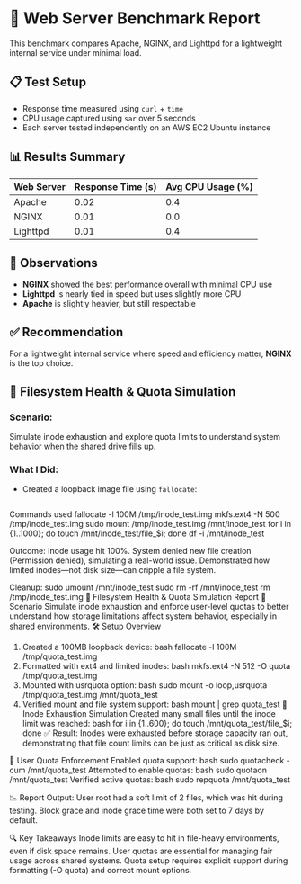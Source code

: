 # 🧪 Web Server Benchmark Report
This benchmark compares Apache, NGINX, and Lighttpd for a lightweight internal service under minimal load.
## 📋 Test Setup
- Response time measured using `curl` + `time`
- CPU usage captured using `sar` over 5 seconds
- Each server tested independently on an AWS EC2 Ubuntu instance
## 📊 Results Summary

| Web Server | Response Time (s) | Avg CPU Usage (%) |
|------------|-------------------|--------------------|
| Apache     | 0.02              | 0.4                |
| NGINX      | 0.01              | 0.0                |
| Lighttpd   | 0.01              | 0.4                |

## 🧠 Observations

- **NGINX** showed the best performance overall with minimal CPU use
- **Lighttpd** is nearly tied in speed but uses slightly more CPU
- **Apache** is slightly heavier, but still respectable
 ## ✅ Recommendation
For a lightweight internal service where speed and efficiency matter, **NGINX** is the top choice.

## 🧪 Filesystem Health & Quota Simulation

### Scenario:
Simulate inode exhaustion and explore quota limits to understand system behavior when the shared drive fills up.

### What I Did:
- Created a loopback image file using `fallocate`:
  ```bash
Commands used
fallocate -l 100M /tmp/inode_test.img
mkfs.ext4 -N 500 /tmp/inode_test.img
sudo mount /tmp/inode_test.img /mnt/inode_test
for i in {1..1000}; do touch /mnt/inode_test/file_$i; done
df -i /mnt/inode_test

Outcome:
Inode usage hit 100%.
System denied new file creation (Permission denied), simulating a real-world issue.
Demonstrated how limited inodes—not disk size—can cripple a file system.

Cleanup:
sudo umount /mnt/inode_test
sudo rm -rf /mnt/inode_test
rm /tmp/inode_test.img
🧾 Filesystem Health & Quota Simulation Report
📘 Scenario
Simulate inode exhaustion and enforce user-level quotas to better understand how storage limitations affect system behavior, especially in shared environments.
🛠️ Setup Overview
1. Created a 100MB loopback device:
bash
fallocate -l 100M /tmp/quota_test.img
2. Formatted with ext4 and limited inodes:
bash
mkfs.ext4 -N 512 -O quota /tmp/quota_test.img
3. Mounted with usrquota option:
bash
sudo mount -o loop,usrquota /tmp/quota_test.img /mnt/quota_test
4. Verified mount and file system support:
bash
mount | grep quota_test
🧪 Inode Exhaustion Simulation
Created many small files until the inode limit was reached:
bash
for i in {1..600}; do touch /mnt/quota_test/file_$i; done
✅ Result: Inodes were exhausted before storage capacity ran out, demonstrating that file count limits can be just as critical as disk size.

📏 User Quota Enforcement
Enabled quota support:
bash
sudo quotacheck -cum /mnt/quota_test
Attempted to enable quotas:
bash
sudo quotaon /mnt/quota_test
Verified active quotas:
bash
sudo repquota /mnt/quota_test

📉 Report Output:
User root had a soft limit of 2 files, which was hit during testing.
Block grace and inode grace time were both set to 7 days by default.

🔍 Key Takeaways
Inode limits are easy to hit in file-heavy environments, even if disk space remains.
User quotas are essential for managing fair usage across shared systems.
Quota setup requires explicit support during formatting (-O quota) and correct mount options.

